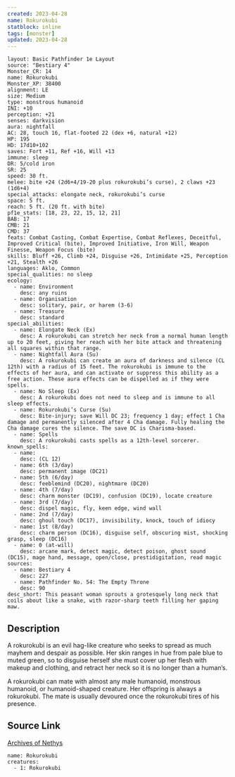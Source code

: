 ```yaml
---
created: 2023-04-28
name: Rokurokubi
statblock: inline
tags: [monster]
updated: 2023-04-28
---
```

```statblock
layout: Basic Pathfinder 1e Layout
source: "Bestiary 4"
Monster_CR: 14
name: Rokurokubi
Monster_XP: 38400
alignment: LE
size: Medium
type: monstrous humanoid
INI: +10
perception: +21
senses: darkvision
aura: nightfall
AC: 28, touch 16, flat-footed 22 (dex +6, natural +12)
HP: 195
HD: 17d10+102
saves: Fort +11, Ref +16, Will +13
immune: sleep
DR: 5/cold iron
SR: 25
speed: 30 ft.
melee: bite +24 (2d6+4/19-20 plus rokurokubi’s curse), 2 claws +23 (1d6+4)
special_attacks: elongate neck, rokurokubi’s curse
space: 5 ft.
reach: 5 ft. (20 ft. with bite)
pf1e_stats: [18, 23, 22, 15, 12, 21]
BAB: 17
CMB: 21
CMD: 37
feats: Combat Casting, Combat Expertise, Combat Reflexes, Deceitful, Improved Critical (bite), Improved Initiative, Iron Will, Weapon Finesse, Weapon Focus (bite)
skills: Bluff +26, Climb +24, Disguise +26, Intimidate +25, Perception +21, Stealth +26
languages: Aklo, Common
special_qualities: no sleep
ecology:
  - name: Environment
    desc: any ruins
  - name: Organisation
    desc: solitary, pair, or harem (3-6)
  - name: Treasure
    desc: standard
special_abilities:
  - name: Elongate Neck (Ex)
    desc: A rokurokubi can stretch her neck from a normal human length up to 20 feet, giving her reach with her bite attack and threatening all squares within that range.
  - name: Nightfall Aura (Su)
    desc: A rokurokubi can create an aura of darkness and silence (CL 12th) with a radius of 15 feet. The rokurokubi is immune to the effects of her aura, and can activate or suppress this ability as a free action. These aura effects can be dispelled as if they were spells.
  - name: No Sleep (Ex)
    desc: A rokurokubi does not need to sleep and is immune to all sleep effects.
  - name: Rokurokubi’s Curse (Su)
    desc: Bite-injury; save Will DC 23; frequency 1 day; effect 1 Cha damage and permanently silenced after 4 Cha damage. Fully healing the Cha damage cures the silence. The save DC is Charisma-based.
  - name: Spells
    desc: A rokurokubi casts spells as a 12th-level sorcerer.
known_spells:
  - name:
    desc: (CL 12)
  - name: 6th (3/day)
    desc: permanent image (DC21)
  - name: 5th (6/day)
    desc: feeblemind (DC20), nightmare (DC20)
  - name: 4th (7/day)
    desc: charm monster (DC19), confusion (DC19), locate creature
  - name: 3rd (7/day)
    desc: dispel magic, fly, keen edge, wind wall
  - name: 2nd (7/day)
    desc: ghoul touch (DC17), invisibility, knock, touch of idiocy
  - name: 1st (8/day)
    desc: charm person (DC16), disguise self, obscuring mist, shocking grasp, sleep (DC16)
  - name: 0 (at-will)
    desc: arcane mark, detect magic, detect poison, ghost sound (DC15), mage hand, message, open/close, prestidigitation, read magic
sources:
  - name: Bestiary 4
    desc: 227
  - name: Pathfinder No. 54: The Empty Throne
    desc: 90
desc_short: This peasant woman sprouts a grotesquely long neck that coils about like a snake, with razor-sharp teeth filling her gaping maw.
```
## Description
A rokurokubi is an evil hag-like creature who seeks to spread as much mayhem and despair as possible. Her skin ranges in hue from pale blue to muted green, so to disguise herself she must cover up her flesh with makeup and clothing, and retract her neck so it is no longer than a human’s.

A rokurokubi can mate with almost any male humanoid, monstrous humanoid, or humanoid-shaped creature. Her offspring is always a rokurokubi. The mate is usually devoured once the rokurokubi tires of his presence.
## Source Link
[Archives of Nethys](https://aonprd.com/MonsterDisplay.aspx?ItemName=Rokurokubi)
```encounter-table
name: Rokurokubi
creatures:
  - 1: Rokurokubi
```

